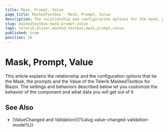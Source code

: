 ```yaml
---
title: Mask, Prompt, Value
page_title: MaskedTextbox - Mask, Prompt, Value
description: The relationship and configuration options for the mask, prompt and value in the Masked Textbox for Blazor.
slug: maskedtextbox-mask-prompt-value
tags: telerik,blazor,masked,textbox,mask,prompt,value
published: true
position: 20
---
```


# Mask, Prompt, Value

This article explains the relationship and the configuration options that tie the Mask, the prompts and the Value of the Telerik MaskedTextbox for Blazor. The settings and behaviors described below let you customize the behavior of the component and what data you will get out of it

## See Also

* [ValueChanged and Validation]({%slug value-changed-validation-model%})
